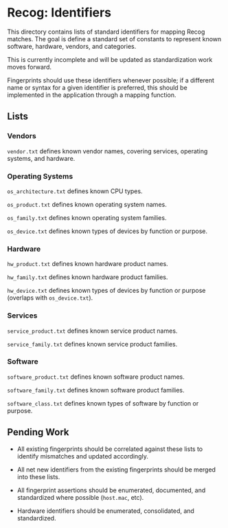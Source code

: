 # Recog: Identifiers

This directory contains lists of standard identifiers for mapping Recog matches. The goal is define a standard set of constants to represent known software, hardware, vendors, and categories.

This is currently incomplete and will be updated as standardization work moves forward.

Fingerprints should use these identifiers whenever possible; if a different name or syntax for a given identifier is preferred, this should be implemented in the application through a mapping function.

## Lists

### Vendors

`vendor.txt` defines known vendor names, covering services, operating systems, and hardware.

### Operating Systems

`os_architecture.txt` defines known CPU types.

`os_product.txt` defines known operating system names.

`os_family.txt` defines known operating system families.

`os_device.txt` defines known types of devices by function or purpose.


### Hardware

`hw_product.txt` defines known hardware product names.

`hw_family.txt` defines known hardware product families.

`hw_device.txt` defines known types of devices by function or purpose (overlaps with `os_device.txt`).

### Services

`service_product.txt` defines known service product names.

`service_family.txt` defines known service product families.

### Software

`software_product.txt` defines known software product names.

`software_family.txt` defines known software product families.

`software_class.txt` defines known types of software by function or purpose.

## Pending Work

  * All existing fingerprints should be correlated against these lists to identify mismatches and updated accordingly.

  * All net new identifiers from the existing fingerprints should be merged into these lists.

  * All fingerprint assertions should be enumerated, documented, and standardized where possible (`host.mac`, etc).

  * Hardware identifiers should be enumerated, consolidated, and standardized.
